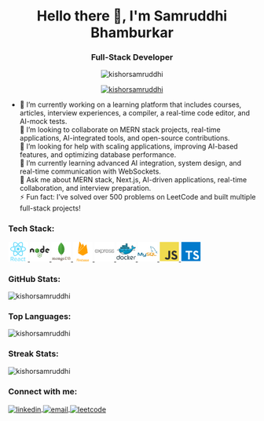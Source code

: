 <h1 align="center">Hello there 👋, I'm Samruddhi Bhamburkar</h1>
<h3 align="center">Full-Stack Developer</h3>

<p align="center"> <img src="https://komarev.com/ghpvc/?username=kishorsamruddhi&label=Profile%20views&color=0e75b6&style=flat" alt="kishorsamruddhi" /> </p>

<p align="center"> <a href="https://github.com/ryo-ma/github-profile-trophy"><img src="https://github-profile-trophy.vercel.app/?username=kishorsamruddhi" alt="kishorsamruddhi" /></a> </p>

- 🔭 I’m currently working on a learning platform that includes courses, articles, interview experiences, a compiler, a real-time code editor, and AI-mock tests.<br>
🚧 I’m looking to collaborate on MERN stack projects, real-time applications, AI-integrated tools, and open-source contributions.<br>
🤝 I’m looking for help with scaling applications, improving AI-based features, and optimizing database performance.<br>
🌱 I’m currently learning advanced AI integration, system design, and real-time communication with WebSockets.<br>
💬 Ask me about MERN stack, Next.js, AI-driven applications, real-time collaboration, and interview preparation.<br>
⚡ Fun fact: I’ve solved over 500 problems on LeetCode and built multiple full-stack projects!

<h3 align="left">Tech Stack:</h3>
<p align="left">
  <a href="https://reactjs.org/" target="_blank">
    <img src="https://raw.githubusercontent.com/devicons/devicon/master/icons/react/react-original-wordmark.svg" alt="react" width="40" height="40"/>
  </a>
  <a href="https://nodejs.org" target="_blank">
    <img src="https://raw.githubusercontent.com/devicons/devicon/master/icons/nodejs/nodejs-original-wordmark.svg" alt="nodejs" width="40" height="40"/>
  </a>
  <a href="https://www.mongodb.com/" target="_blank">
    <img src="https://raw.githubusercontent.com/devicons/devicon/master/icons/mongodb/mongodb-original-wordmark.svg" alt="mongodb" width="40" height="40"/>
  </a>
  <a href="https://www.firebase.com" target="_blank">
    <img src="https://raw.githubusercontent.com/devicons/devicon/master/icons/firebase/firebase-plain-wordmark.svg" alt="firebase" width="40" height="40"/>
  </a>
  <a href="https://www.expressjs.com" target="_blank">
    <img src="https://raw.githubusercontent.com/devicons/devicon/master/icons/express/express-original-wordmark.svg" alt="express" width="40" height="40"/>
  </a>
  <a href="https://www.docker.com" target="_blank">
    <img src="https://raw.githubusercontent.com/devicons/devicon/master/icons/docker/docker-original-wordmark.svg" alt="docker" width="40" height="40"/>
  </a>
  <a href="https://www.mysql.com" target="_blank">
    <img src="https://raw.githubusercontent.com/devicons/devicon/master/icons/mysql/mysql-original-wordmark.svg" alt="mysql" width="40" height="40"/>
  </a>
  <a href="https://www.javascript.com" target="_blank">
    <img src="https://raw.githubusercontent.com/devicons/devicon/master/icons/javascript/javascript-original.svg" alt="javascript" width="40" height="40"/>
  </a>
  <a href="https://www.typescriptlang.org" target="_blank">
    <img src="https://raw.githubusercontent.com/devicons/devicon/master/icons/typescript/typescript-original.svg" alt="typescript" width="40" height="40"/>
  </a>
</p>

<h3 align="left">GitHub Stats:</h3>
<p align="left">
  <img src="https://github-readme-stats.vercel.app/api?username=kishorsamruddhi&show_icons=true&locale=en" alt="kishorsamruddhi"/>
</p>

<h3 align="left">Top Languages:</h3>
<p align="left">
  <img src="https://github-readme-stats.vercel.app/api/top-langs/?username=kishorsamruddhi&show_icons=true&locale=en&layout=compact" alt="kishorsamruddhi"/>
</p>

<h3 align="left">Streak Stats:</h3>
<p align="left">
  <img src="https://github-readme-streak-stats.herokuapp.com/?user=kishorsamruddhi&" alt="kishorsamruddhi"/>
</p>

<h3 align="left">Connect with me:</h3>
<p align="left">
  <a href="https://www.linkedin.com/in/samruddhi-bhamburkar" target="blank">
    <img align="center" src="https://raw.githubusercontent.com/rahuldkjain/github-profile-readme-generator/master/src/images/icons/Social/linked-in-alt.svg" alt="linkedin" height="30" width="40" />
  </a>
  <a href="mailto:samruddhi.bhamburkar@gmail.com" target="blank">
    <img align="center" src="https://img.shields.io/badge/Email-D14836?logo=gmail&logoColor=white" alt="email" height="30" width="40" />
  </a>
  <a href="https://leetcode.com/samruddhi_bhamburkar" target="blank">
    <img align="center" src="https://img.shields.io/badge/LeetCode-%23FF6F00.svg?style=for-the-badge&logo=leetCode&logoColor=white" alt="leetcode" height="30" width="40" />
  </a>
</p>

